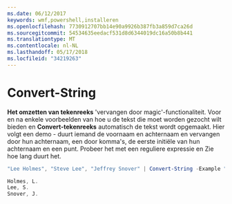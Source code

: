 ```yaml
---
ms.date: 06/12/2017
keywords: wmf,powershell,installeren
ms.openlocfilehash: 7730912707bb14e90a9926b387fb3a859d7ca26d
ms.sourcegitcommit: 54534635eedacf531d8d6344019dc16a50b8b441
ms.translationtype: MT
ms.contentlocale: nl-NL
ms.lasthandoff: 05/17/2018
ms.locfileid: "34219263"
---
```

# <a name="convert-string"></a>Convert-String
**Het omzetten van tekenreeks** 'vervangen door magic'-functionaliteit. Voor en na enkele voorbeelden van hoe u de tekst die moet worden gezocht wilt bieden en **Convert-tekenreeks** automatisch de tekst wordt opgemaakt. Hier volgt een demo - duurt iemand de voornaam en achternaam en vervangen door hun achternaam, een door komma's, de eerste initiële van hun achternaam en een punt. Probeer het met een reguliere expressie en Zie hoe lang duurt het.

```powershell
"Lee Holmes", "Steve Lee", "Jeffrey Snover" | Convert-String -Example "Bill Gates=Gates, B.","John Smith=Smith, J."

Holmes, L.
Lee, S.
Snover, J.
```
